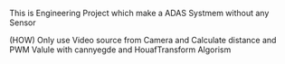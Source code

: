 This is Engineering Project which make a ADAS Systmem without any Sensor

(HOW) Only use Video source from Camera
      and Calculate distance and PWM Valule with cannyegde and HouafTransform Algorism
